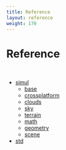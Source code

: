 ```yaml
---
title: Reference
layout: reference
weight: 170
---
```

Reference
===

<br>






- <a href="ref/simul">simul</a>
	- <a href="ref/simul/base">base</a>
	- <a href="ref/simul/crossplatform">crossplatform</a>
	- <a href="ref/simul/clouds">clouds</a>
	- <a href="ref/simul/sky">sky</a>
	- <a href="ref/simul/terrain">terrain</a>
	- <a href="ref/simul/math">math</a>
	- <a href="ref/simul/geometry">geometry</a>
	- <a href="ref/simul/scene">scene</a>
- <a href="ref/std">std</a>

  

